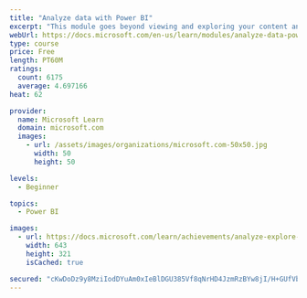```yaml
---
title: "Analyze data with Power BI"
excerpt: "This module goes beyond viewing and exploring your content and explains how to interact with it by working with reports and dashboards to uncover and share new business insights."
webUrl: https://docs.microsoft.com/en-us/learn/modules/analyze-data-power-bi/
type: course
price: Free
length: PT60M
ratings:
  count: 6175
  average: 4.697166
heat: 62

provider:
  name: Microsoft Learn
  domain: microsoft.com
  images:
    - url: /assets/images/organizations/microsoft.com-50x50.jpg
      width: 50
      height: 50

levels:
  - Beginner

topics:
  - Power BI

images:
  - url: https://docs.microsoft.com/learn/achievements/analyze-explore-data-power-bi-social.png
    width: 643
    height: 321
    isCached: true

secured: "cKwDoDz9y8MziIodDYuAm0xIeBlDGU385Vf8qNrHD4JzmRzBYw8jI/H+GUfVbHubvDc5b3t4UZFYvTvvgv8uG+DV4Q5fbjF4uO2/XJhB7sebOAmToJ8vGp6/g3bGgDcyLaMtD0rNG6mDDr9GIIHK34IjNxPcsQsARJLNRZTIEE0qHBIfic3pJjW7vQOg0RtgcBKp3agXHqunBvy0ZyrrHmUI3/lIqJurd25BPOL+v95NzWOf6jxkNAVPPyLeInojGXN0ASXNB0yyRNcq+Q+klGXHOrMKMZXcE6tFrL61zAKLGVzWhVLiAWombcCuQiqjtcHdsuANvv8+FM90kncrUqgZqb9EMrgVwYbk7qbXQovHWDeb1FEGX6UI66Ca7Ah4ESTwlZnbbWOjooNXmHy2Lpc1moSZPJzoclJHv8mGgjY=;QHrvxCm39w8w09HK5XQ7tA=="
---
```


